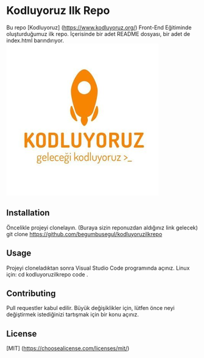 # Kodluyoruz Ilk Repo 
Bu repo [Kodluyoruz] (https://www.kodluyoruz.org/) Front-End Eğitiminde oluşturduğumuz ilk repo. İçerisinde bir adet README dosyası, bir adet de index.html barındırıyor.
![](https://raw.githubusercontent.com/Kodluyoruz/taskforce/git/git/markdown-nedir-nasil-kullaniriz-/figures/kodluyoruz_logo.jpg)
## Installation
Öncelikle projeyi clonelayın. (Buraya sizin reponuzdan aldığınız link gelecek) 
git clone https://github.com/begumbusegul/kodluyoruzilkrepo  
## Usage
Projeyi cloneladıktan sonra Visual Studio Code programında açınız.
Linux için:
cd kodluyoruzilkrepo
code . 
## Contributing
Pull requestler kabul edilir. Büyük değişiklikler için, lütfen önce neyi değiştirmek istediğinizi tartışmak için bir konu açınız. 
## License
[MIT] (https://choosealicense.com/licenses/mit/) 

